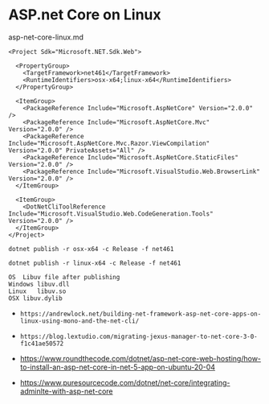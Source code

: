 # ASP.net Core on Linux

asp-net-core-linux.md

```
<Project Sdk="Microsoft.NET.Sdk.Web">  
  
  <PropertyGroup>  
    <TargetFramework>net461</TargetFramework>  
    <RuntimeIdentifiers>osx-x64;linux-x64</RuntimeIdentifiers>  
  </PropertyGroup>  
  
  <ItemGroup>  
    <PackageReference Include="Microsoft.AspNetCore" Version="2.0.0" />  
    <PackageReference Include="Microsoft.AspNetCore.Mvc" Version="2.0.0" />  
    <PackageReference Include="Microsoft.AspNetCore.Mvc.Razor.ViewCompilation" Version="2.0.0" PrivateAssets="All" />  
    <PackageReference Include="Microsoft.AspNetCore.StaticFiles" Version="2.0.0" />  
    <PackageReference Include="Microsoft.VisualStudio.Web.BrowserLink" Version="2.0.0" />  
  </ItemGroup>  
  
  <ItemGroup>  
    <DotNetCliToolReference Include="Microsoft.VisualStudio.Web.CodeGeneration.Tools" Version="2.0.0" />  
  </ItemGroup>  
</Project>  
```

```
dotnet publish -r osx-x64 -c Release -f net461  
``` 

```
dotnet publish -r linux-x64 -c Release -f net461  
```

```
OS	Libuv file after publishing
Windows	libuv.dll
Linux	libuv.so
OSX	libuv.dylib
```

*	  https://andrewlock.net/building-net-framework-asp-net-core-apps-on-linux-using-mono-and-the-net-cli/

*	  https://blog.lextudio.com/migrating-jexus-manager-to-net-core-3-0-f1c41ae50572

*   https://www.roundthecode.com/dotnet/asp-net-core-web-hosting/how-to-install-an-asp-net-core-in-net-5-app-on-ubuntu-20-04

*   https://www.puresourcecode.com/dotnet/net-core/integrating-adminlte-with-asp-net-core

